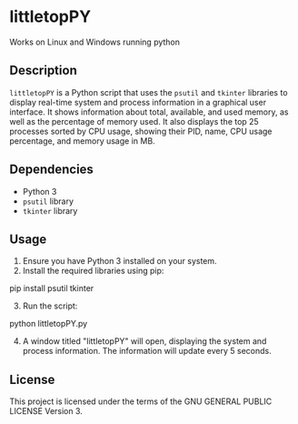 # littletopPY

Works on Linux and Windows running python

## Description
`littletopPY` is a Python script that uses the `psutil` and `tkinter` libraries to display real-time system and process information in a graphical user interface. It shows information about total, available, and used memory, as well as the percentage of memory used. It also displays the top 25 processes sorted by CPU usage, showing their PID, name, CPU usage percentage, and memory usage in MB.

## Dependencies
- Python 3
- `psutil` library
- `tkinter` library

## Usage
1. Ensure you have Python 3 installed on your system.
2. Install the required libraries using pip:

pip install psutil tkinter

3. Run the script:

python littletopPY.py

4. A window titled "littletopPY" will open, displaying the system and process information. The information will update every 5 seconds.

## License
This project is licensed under the terms of the GNU GENERAL PUBLIC LICENSE Version 3.
